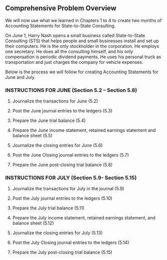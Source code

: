 ## Comprehensive Problem Overview

We will now use what we learned in Chapters 1 to 4 to create two months of Accounting Statements for State-to-State Consulting.

On June 1, Harry Nash opens a small business called State-to-State Consulting (STS) that helps people and small businesses install and set up their computers. He is the only stockholder in the corporation. He employs one secretary. He does all the consulting himself, and his only compensation is periodic dividend payments. He uses his personal truck as transportation and just charges the company for vehicle expenses.

Below is the process we will follow for creating Accounting Statements for June and July.

### INSTRUCTIONS FOR JUNE (Section 5.2 – Section 5.8)

1.  Journalize the transactions for June (5.2)

2.  Post the June journal entries to the ledgers (5.3)

3.  Prepare the June trial balance (5.4)

4.  Prepare the June income statement, retained earnings statement and balance sheet (5.5)

5.  Journalize the closing entries for June (5.6)

6.  Post the June Closing journal entries to the ledgers (5.7)

7.  Prepare the June post-closing trial balance (5.8)

### INSTRUCTIONS FOR JULY (Section 5.9- Section 5.15)

1.  Journalize the transactions for July in the journal (5.9)

2.  Post the July journal entries to the ledgers (5.10)

3.  Prepare the July trial balance (5.11)

4.  Prepare the July income statement, retained earnings statement, and balance sheet (5.12)

5.  Journalize the closing entries for July (5.13)

6.  Post the July Closing journal entries to the ledgers (5.14)

7.  Prepare the July post-closing trial balance (5.15)
